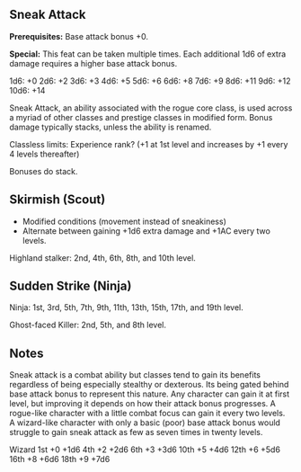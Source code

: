 Sneak Attack
------------

__Prerequisites:__ Base attack bonus +0.

__Special:__ This feat can be taken multiple times. Each additional 1d6 of extra damage requires a higher base attack bonus.

1d6: +0
2d6: +2
3d6: +3
4d6: +5
5d6: +6
6d6: +8
7d6: +9
8d6: +11
9d6: +12
10d6: +14

Sneak Attack, an ability associated with the rogue core class, is used across a myriad of other classes and prestige classes in modified form. Bonus damage typically stacks, unless the ability is renamed.

Classless limits: Experience rank? (+1 at 1st level and increases by +1 every 4 levels thereafter)

Bonuses do stack.

Skirmish (Scout)
--------

- Modified conditions (movement instead of sneakiness)
- Alternate between gaining +1d6 extra damage and +1AC every two levels.

Highland stalker: 2nd, 4th, 6th, 8th, and 10th level.

Sudden Strike (Ninja)
-------------

Ninja: 1st, 3rd, 5th, 7th, 9th, 11th, 13th, 15th, 17th, and 19th level.

Ghost-faced Killer: 2nd, 5th, and 8th level.

Notes
-----

Sneak attack is a combat ability but classes tend to gain its benefits regardless of being especially stealthy or dexterous. Its being gated behind base attack bonus to represent this nature. Any character can gain it at first level, but improving it depends on how their attack bonus progresses. A rogue-like character with a little combat focus can gain it every two levels. A wizard-like character with only a basic (poor) base attack bonus would struggle to gain sneak attack as few as seven times in twenty levels.

Wizard
1st +0 +1d6
4th +2 +2d6
6th +3 +3d6
10th +5 +4d6
12th +6 +5d6
16th +8 +6d6
18th +9 +7d6
